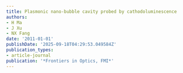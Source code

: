 ```yaml
---
title: Plasmonic nano-bubble cavity probed by cathodoluminescence
authors:
- H Ma
- J Xu
- NX Fang
date: '2011-01-01'
publishDate: '2025-09-18T04:29:53.049584Z'
publication_types:
- article-journal
publication: '*Frontiers in Optics, FMI*'
---
```

